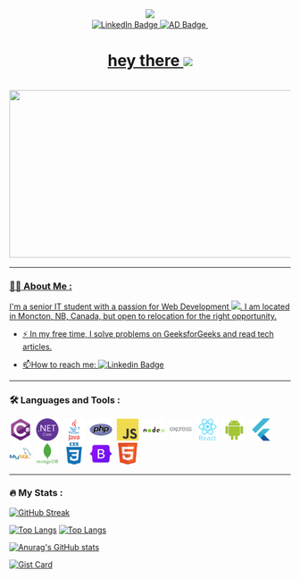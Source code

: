 <div id="header" align="center">
  <img src="https://anastasiadorfman.com/assets/favicon_io/favicon-512x512.png" width="100"/>
</div>

<div id="badges" align="center">
  <a href="https://www.linkedin.com/in/anastasiadorfman/">
    <img src="https://img.shields.io/badge/LinkedIn-blue?style=for-the-badge&logo=linkedin&logoColor=white" alt="LinkedIn Badge"/>
  </a>
  <a href="https://anastasiadorfman.com/">
    <img src="https://anastasiadorfman.com/assets/favicon_io/favicon-32x32.png" alt="AD Badge" width="30px/>
  </a>
</div>

<div align="center">
  <img src="https://komarev.com/ghpvc/?username=anastasia-dorfman&style=flat-square&color=blue" alt=""/>
</div>

<div align="center">
  <h1>
    hey there
    <img src="https://media.giphy.com/media/hvRJCLFzcasrR4ia7z/giphy.gif" width="30px"/>
  </h1>
</div>

<br/>
<div align="center">
<!--   <img src="https://media.giphy.com/media/v1.Y2lkPTc5MGI3NjExZTRzYjN6OWd1cDY0NHc4MWZqOGw0ejh5c2lmNzlxeG5wMW80dXlpdCZlcD12MV9pbnRlcm5hbF9naWZfYnlfaWQmY3Q9Zw/1XCcD9VLQZ2Io/giphy.gif" width="600" height="300"/>
  <img src="https://media.giphy.com/media/v1.Y2lkPTc5MGI3NjExZmJpZzBvOXN1dnEzcTE2bmQ3dXNiOWZ5eDl0dnF3dDBsZ2lqbmN0byZlcD12MV9pbnRlcm5hbF9naWZfYnlfaWQmY3Q9Zw/HqWU6NTLNLzg2Qf5rH/giphy.gif" width="600" height="300"/> -->
  <img src="https://media.giphy.com/media/dWesBcTLavkZuG35MI/giphy.gif" width="600" height="300"/>
</div>

---

### :woman_technologist: About Me :

I'm a senior IT student with a passion for Web Development <img src="https://media.giphy.com/media/WUlplcMpOCEmTGBtBW/giphy.gif" width="30">. I am located in Moncton, NB, Canada, but open to relocation for the right opportunity. 

<!--   
- :telescope: I’m working as a Software Engineer and contributing to frontend and backend for building web applications.

- :seedling: Exploring Technical Content Writing.
-->

- :zap: In my free time, I solve problems on GeeksforGeeks and read tech articles.

- :mailbox:How to reach me: [![Linkedin Badge](https://img.shields.io/badge/LinkedIn-blue?style=flat&logo=Linkedin&logoColor=white)](https://www.linkedin.com/in/anastasiadorfman/)

---

### :hammer_and_wrench: Languages and Tools :
<div>
  <img src="https://github.com/devicons/devicon/blob/master/icons/csharp/csharp-original.svg" title="C#" alt="C#" width="40" height="40"/>&nbsp;
  <img src="https://github.com/devicons/devicon/blob/master/icons/dotnetcore/dotnetcore-original.svg" title=".Net" alt=".Net" width="40" height="40"/>&nbsp;
  <img src="https://github.com/devicons/devicon/blob/master/icons/java/java-original-wordmark.svg" title="Java" alt="Java" width="40" height="40"/>&nbsp;
  <img src="https://github.com/devicons/devicon/blob/master/icons/php/php-original.svg" title="PHP" alt="PHP" width="40" height="40"/>&nbsp;
  <img src="https://github.com/devicons/devicon/blob/master/icons/javascript/javascript-original.svg" title="JavaScript" alt="JavaScript" width="40" height="40"/>&nbsp;
  <img src="https://github.com/devicons/devicon/blob/master/icons/nodejs/nodejs-original-wordmark.svg" title="NodeJS" alt="NodeJS" width="40" height="40"/>&nbsp;
  <img src="https://github.com/devicons/devicon/blob/master/icons/express/express-original-wordmark.svg" title="Express" alt="Express" width="40" height="40"/>&nbsp;
  <img src="https://github.com/devicons/devicon/blob/master/icons/react/react-original-wordmark.svg" title="React" alt="React" width="40" height="40"/>&nbsp;
  <img src="https://github.com/devicons/devicon/blob/master/icons/android/android-original.svg" title="Android" alt="Android" width="40" height="40"/>&nbsp;
  <img src="https://github.com/devicons/devicon/blob/master/icons/flutter/flutter-original.svg" title="Flutter" alt="Flutter" width="40" height="40"/>&nbsp;
  <img src="https://github.com/devicons/devicon/blob/master/icons/mysql/mysql-original-wordmark.svg" title="MySQL"  alt="MySQL" width="40" height="40"/>&nbsp;
  <img src="https://github.com/devicons/devicon/blob/master/icons/mongodb/mongodb-plain-wordmark.svg" title="MongoDB"  alt="MongoDB" width="40" height="40"/>&nbsp;
  <img src="https://github.com/devicons/devicon/blob/master/icons/css3/css3-plain-wordmark.svg"  title="CSS3" alt="CSS" width="40" height="40"/>&nbsp;
  <img src="https://github.com/devicons/devicon/blob/master/icons/bootstrap/bootstrap-original.svg"  title="Bootstrap" alt="Bootstrap" width="40" height="40"/>&nbsp;
  <img src="https://github.com/devicons/devicon/blob/master/icons/html5/html5-original.svg" title="HTML5" alt="HTML" width="40" height="40"/>&nbsp;
</div>

---

### :fire: My Stats :
[![GitHub Streak](https://github-readme-streak-stats.herokuapp.com?user=anastasia-dorfman&theme=radical&border_radius=6&date_format=M%20j%5B%2C%20Y%5D)](https://git.io/streak-stats)

[![Top Langs](https://github-readme-stats.vercel.app/api/top-langs/?username=anastasia-dorfman&layout=compact&theme=vision-friendly-dark)](https://github.com/anuraghazra/github-readme-stats)
[![Top Langs](https://github-readme-stats.vercel.app/api/top-langs/?username=anastasia-dorfman)](https://github.com/anuraghazra/github-readme-stats)

[![Anurag's GitHub stats](https://github-readme-stats.vercel.app/api?username=anastasia-dorfman)](https://github.com/anuraghazra/github-readme-stats)

[![Gist Card](https://github-readme-stats.vercel.app/api/gist?id=bbfce31e0217a3689c8d961a356cb10d)](https://gist.github.com/Yizack/bbfce31e0217a3689c8d961a356cb10d/)


